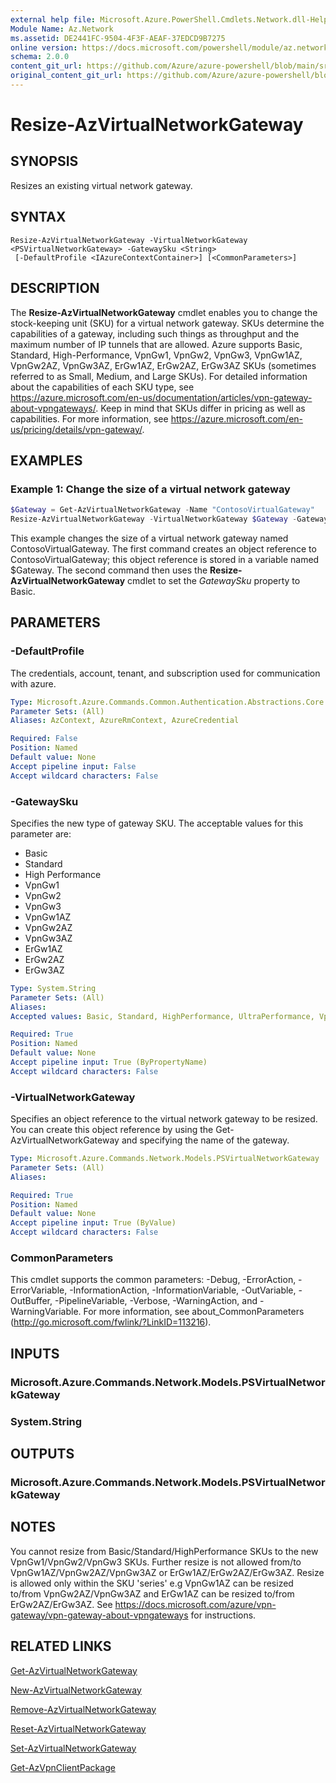 ```yaml
---
external help file: Microsoft.Azure.PowerShell.Cmdlets.Network.dll-Help.xml
Module Name: Az.Network
ms.assetid: DE2441FC-9504-4F3F-AEAF-37EDCD9B7275
online version: https://docs.microsoft.com/powershell/module/az.network/resize-azvirtualnetworkgateway
schema: 2.0.0
content_git_url: https://github.com/Azure/azure-powershell/blob/main/src/Network/Network/help/Resize-AzVirtualNetworkGateway.md
original_content_git_url: https://github.com/Azure/azure-powershell/blob/main/src/Network/Network/help/Resize-AzVirtualNetworkGateway.md
---
```


# Resize-AzVirtualNetworkGateway

## SYNOPSIS
Resizes an existing virtual network gateway.

## SYNTAX

```
Resize-AzVirtualNetworkGateway -VirtualNetworkGateway <PSVirtualNetworkGateway> -GatewaySku <String>
 [-DefaultProfile <IAzureContextContainer>] [<CommonParameters>]
```

## DESCRIPTION
The **Resize-AzVirtualNetworkGateway** cmdlet enables you to change the stock-keeping unit (SKU) for a virtual network gateway.
SKUs determine the capabilities of a gateway, including such things as throughput and the maximum number of IP tunnels that are allowed.
Azure supports Basic, Standard, High-Performance, VpnGw1, VpnGw2, VpnGw3, VpnGw1AZ, VpnGw2AZ, VpnGw3AZ, ErGw1AZ, ErGw2AZ, ErGw3AZ SKUs (sometimes referred to as Small, Medium, and Large SKUs).
For detailed information about the capabilities of each SKU type, see https://azure.microsoft.com/en-us/documentation/articles/vpn-gateway-about-vpngateways/.
Keep in mind that SKUs differ in pricing as well as capabilities.
For more information, see https://azure.microsoft.com/en-us/pricing/details/vpn-gateway/.

## EXAMPLES

### Example 1: Change the size of a virtual network gateway
```powershell
$Gateway = Get-AzVirtualNetworkGateway -Name "ContosoVirtualGateway"
Resize-AzVirtualNetworkGateway -VirtualNetworkGateway $Gateway -GatewaySku "Basic"
```

This example changes the size of a virtual network gateway named ContosoVirtualGateway.
The first command creates an object reference to ContosoVirtualGateway; this object reference is stored in a variable named $Gateway.
The second command then uses the **Resize-AzVirtualNetworkGateway** cmdlet to set the *GatewaySku* property to Basic.

## PARAMETERS

### -DefaultProfile
The credentials, account, tenant, and subscription used for communication with azure.

```yaml
Type: Microsoft.Azure.Commands.Common.Authentication.Abstractions.Core.IAzureContextContainer
Parameter Sets: (All)
Aliases: AzContext, AzureRmContext, AzureCredential

Required: False
Position: Named
Default value: None
Accept pipeline input: False
Accept wildcard characters: False
```

### -GatewaySku
Specifies the new type of gateway SKU.
The acceptable values for this parameter are:
- Basic
- Standard
- High Performance
- VpnGw1
- VpnGw2
- VpnGw3
- VpnGw1AZ
- VpnGw2AZ
- VpnGw3AZ
- ErGw1AZ
- ErGw2AZ
- ErGw3AZ

```yaml
Type: System.String
Parameter Sets: (All)
Aliases:
Accepted values: Basic, Standard, HighPerformance, UltraPerformance, VpnGw1, VpnGw2, VpnGw3, VpnGw1AZ, VpnGw2AZ, VpnGw3AZ, ErGw1AZ, ErGw2AZ, ErGw3AZ

Required: True
Position: Named
Default value: None
Accept pipeline input: True (ByPropertyName)
Accept wildcard characters: False
```

### -VirtualNetworkGateway
Specifies an object reference to the virtual network gateway to be resized.
You can create this object reference by using the Get-AzVirtualNetworkGateway and specifying the name of the gateway.

```yaml
Type: Microsoft.Azure.Commands.Network.Models.PSVirtualNetworkGateway
Parameter Sets: (All)
Aliases:

Required: True
Position: Named
Default value: None
Accept pipeline input: True (ByValue)
Accept wildcard characters: False
```

### CommonParameters
This cmdlet supports the common parameters: -Debug, -ErrorAction, -ErrorVariable, -InformationAction, -InformationVariable, -OutVariable, -OutBuffer, -PipelineVariable, -Verbose, -WarningAction, and -WarningVariable. For more information, see about_CommonParameters (http://go.microsoft.com/fwlink/?LinkID=113216).

## INPUTS

### Microsoft.Azure.Commands.Network.Models.PSVirtualNetworkGateway

### System.String

## OUTPUTS

### Microsoft.Azure.Commands.Network.Models.PSVirtualNetworkGateway

## NOTES
You cannot resize from Basic/Standard/HighPerformance SKUs to the new VpnGw1/VpnGw2/VpnGw3 SKUs. Further resize is not allowed from/to VpnGw1AZ/VpnGw2AZ/VpnGw3AZ or ErGw1AZ/ErGw2AZ/ErGw3AZ. Resize is allowed only within the SKU 'series' e.g VpnGw1AZ can be resized to/from VpnGw2AZ/VpnGw3AZ and ErGw1AZ can be resized to/from ErGw2AZ/ErGw3AZ. See https://docs.microsoft.com/azure/vpn-gateway/vpn-gateway-about-vpngateways for instructions.

## RELATED LINKS

[Get-AzVirtualNetworkGateway](./Get-AzVirtualNetworkGateway.md)

[New-AzVirtualNetworkGateway](./New-AzVirtualNetworkGateway.md)

[Remove-AzVirtualNetworkGateway](./Remove-AzVirtualNetworkGateway.md)

[Reset-AzVirtualNetworkGateway](./Reset-AzVirtualNetworkGateway.md)

[Set-AzVirtualNetworkGateway](./Set-AzVirtualNetworkGateway.md)

[Get-AzVpnClientPackage](./Get-AzVpnClientPackage.md)
